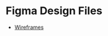 # Figma Design Files

- [Wireframes](https://www.figma.com/proto/YAF9916cChZnl5C5HTdljq/Student-Habit-Tracker---Wireframes?node-id=7-4&p=f&t=wGx0LNEBgCan9IPQ-0&scaling=min-zoom&content-scaling=fixed&page-id=0%3A1&starting-point-node-id=7%3A4)
